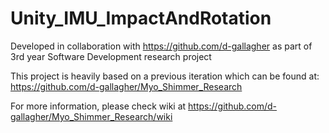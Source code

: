 # Unity_IMU_ImpactAndRotation

Developed in collaboration with https://github.com/d-gallagher as part of 3rd year Software Development research project

This project is heavily based on a previous iteration which can be found at: https://github.com/d-gallagher/Myo_Shimmer_Research

For more information, please check wiki at https://github.com/d-gallagher/Myo_Shimmer_Research/wiki
